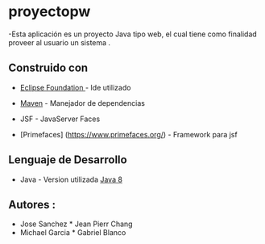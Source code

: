 # proyectopw

-Esta aplicación es un proyecto Java tipo web, el cual tiene 
como finalidad proveer al usuario un sistema .
 
 ## Construido  con
 
* [Eclipse Foundation ](https://www.eclipse.org/ide/) - Ide utilizado 

* [Maven](https://maven.apache.org/) - Manejador de dependencias

* JSF - JavaServer Faces  
* [Primefaces] (https://www.primefaces.org/) - Framework para jsf 

## Lenguaje de Desarrollo
 
* Java  - Version utilizada [Java 8](https://www.java.com/es/download/)

## Autores :
* Jose Sanchez           * Jean Pierr Chang 
* Michael Garcia         * Gabriel Blanco
